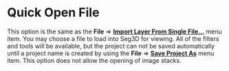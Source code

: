 # Quick Open File

This option is the same as the **File** ⇒ **[Import Layer From Single File...](../BasicProgramFunctions/File.md#import-layer-from-single-file)** menu item. You may choose a file to load into Seg3D for viewing. All of the filters and tools will be available, but the project can not be saved automatically until a project name is created by using the **File** ⇒ **[Save Project As](../BasicProgramFunctions/File.md#save-project-as)** menu item.
This option does not allow the opening of image stacks.
